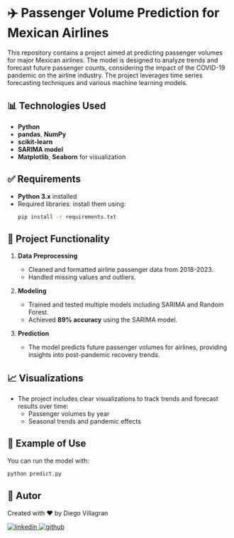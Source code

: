 # ✈️ Passenger Volume Prediction for Mexican Airlines

This repository contains a project aimed at predicting passenger volumes for major Mexican airlines. The model is designed to analyze trends and forecast future passenger counts, considering the impact of the COVID-19 pandemic on the airline industry. The project leverages time series forecasting techniques and various machine learning models.

## 📊 Technologies Used

- **Python**
- **pandas**, **NumPy**
- **scikit-learn**
- **SARIMA model**
- **Matplotlib**, **Seaborn** for visualization

## ✅ Requirements

- **Python 3.x** installed
- Required libraries: install them using:
  ```sh
  pip install -r requirements.txt
  ```

## 🔩 Project Functionality

1. **Data Preprocessing**
   - Cleaned and formatted airline passenger data from 2018-2023.
   - Handled missing values and outliers.
2. **Modeling**

   - Trained and tested multiple models including SARIMA and Random Forest.
   - Achieved **89% accuracy** using the SARIMA model.

3. **Prediction**
   - The model predicts future passenger volumes for airlines, providing insights into post-pandemic recovery trends.

## 📈 Visualizations

- The project includes clear visualizations to track trends and forecast results over time:
  - Passenger volumes by year
  - Seasonal trends and pandemic effects

## 📝 Example of Use

You can run the model with:

```sh
python predict.py
```

## 🥸 Autor

Created with ❤ by Diego Villagran

<a href="https://linkedin.com/in/dvillagrans" target="_blank">
<img src="https://img.shields.io/badge/linkedin-%231E77B5.svg?&style=for-the-badge&logo=linkedin&logoColor=white" alt="linkedin" style="margin-bottom: 5px;" />
</a>
<a href="https://github.com/dvillagrans" target="_blank">
<img src="https://img.shields.io/badge/github-%2324292e.svg?&style=for-the-badge&logo=github&logoColor=white" alt="github" style="margin-bottom: 5px;" />
</a>
